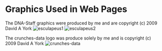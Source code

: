 # Graphics Used in Web Pages

The DNA-Staff graphics were produced by me and are copyright (c) 2009 David A York
![esculapeus1](https://github.com/medmatix/crunches-data2/blob/master/img/DNA-tree-crop2-alpha_tilt.png)                        ![esculapeus2](https://github.com/medmatix/crunches-data2/blob/master/img/DNA-tree-crop2-alpha.png)

The crunches-data logo was produce solely by me and is copyright (c) 2009 David A York
![crunches-data](https://github.com/medmatix/crunches-data2/blob/master/img/Number_cruncherCr2.ico)
